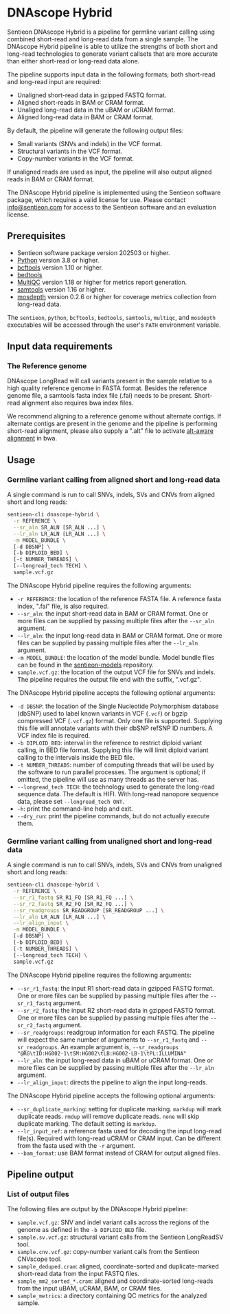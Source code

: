 # DNAscope Hybrid

Sentieon DNAscope Hybrid is a pipeline for germline variant calling using combined short-read and long-read data from a single sample. The DNAscope Hybrid pipeline is able to utilize the strengths of both short and long-read technologies to generate variant callsets that are more accurate than either short-read or long-read data alone.

The pipeline supports input data in the following formats; both short-read and long-read input are required:
* Unaligned short-read data in gzipped FASTQ format.
* Aligned short-reads in BAM or CRAM format.
* Unaliged long-read data in the uBAM or uCRAM format.
* Aligned long-read data in BAM or CRAM format.

By default, the pipeline will generate the following output files:
* Small variants (SNVs and indels) in the VCF format.
* Structural variants in the VCF format.
* Copy-number variants in the VCF format.

If unaligned reads are used as input, the pipeline will also output aligned reads in BAM or CRAM format.

The DNAscope Hybrid pipeline is implemented using the Sentieon software package, which requires a valid license for use. Please contact info@sentieon.com for access to the Sentieon software and an evaluation license.

## Prerequisites

- Sentieon software package version 202503 or higher.
- [Python] version 3.8 or higher.
- [bcftools] version 1.10 or higher.
- [bedtools]
- [MultiQC] version 1.18 or higher for metrics report generation.
- [samtools] version 1.16 or higher.
- [mosdepth] version 0.2.6 or higher for coverage metrics collection from long-read data.

The `sentieon`, `python`, `bcftools`, `bedtools`, `samtools`, `multiqc`, and `mosdepth` executables will be accessed through the user's `PATH` environment variable.

## Input data requirements

### The Reference genome

DNAscope LongRead will call variants present in the sample relative to a high quality reference genome in FASTA format. Besides the reference genome file, a samtools fasta index file (.fai) needs to be present. Short-read alignment also requires bwa index files.

We recommend aligning to a reference genome without alternate contigs. If alternate contigs are present in the genome and the pipeline is performing short-read alignment, please also supply a ".alt" file to activate [alt-aware alignment] in bwa.

## Usage

### Germline variant calling from aligned short and long-read data

A single command is run to call SNVs, indels, SVs and CNVs from aligned short and long reads:
```sh
sentieon-cli dnascope-hybrid \
  -r REFERENCE \
  --sr_aln SR_ALN [SR_ALN ...] \
  --lr_aln LR_ALN [LR_ALN ...] \
  -m MODEL_BUNDLE \
  [-d DBSNP] \
  [-b DIPLOID_BED] \
  [-t NUMBER_THREADS] \
  [--longread_tech TECH] \
  sample.vcf.gz
```

The DNAscope Hybrid pipeline requires the following arguments:
- `-r REFERENCE`: the location of the reference FASTA file. A reference fasta index, ".fai" file, is also required.
- `--sr_aln`: the input short-read data in BAM or CRAM format. One or more files can be supplied by passing multiple files after the `--sr_aln` argument.
- `--lr_aln`: the input long-read data in BAM or CRAM format. One or more files can be supplied by passing multiple files after the `--lr_aln` argument.
- `-m MODEL_BUNDLE`: the location of the model bundle. Model bundle files can be found in the [sentieon-models] repository.
- `sample.vcf.gz`: the location of the output VCF file for SNVs and indels. The pipeline requires the output file end with the suffix, ".vcf.gz".

The DNAscope Hybrid pipeline accepts the following optional arguments:
- `-d DBSNP`: the location of the Single Nucleotide Polymorphism database (dbSNP) used to label known variants in VCF (`.vcf`) or bgzip compressed VCF (`.vcf.gz`) format. Only one file is supported. Supplying this file will annotate variants with their dbSNP refSNP ID numbers. A VCF index file is required.
- `-b DIPLOID_BED`: interval in the reference to restrict diploid variant calling, in BED file format. Supplying this file will limit diploid variant calling to the intervals inside the BED file.
- `-t NUMBER_THREADS`: number of computing threads that will be used by the software to run parallel processes. The argument is optional; if omitted, the pipeline will use as many threads as the server has.
- `--longread_tech TECH`: the technology used to generate the long-read sequence data. The default is HIFI. With long-read nanopore sequence data, please set `--longread_tech ONT`.
- `-h`: print the command-line help and exit.
- `--dry_run`: print the pipeline commands, but do not actually execute them.

### Germline variant calling from unaligned short and long-read data

A single command is run to call SNVs, indels, SVs and CNVs from unaligned short and long reads:
```sh
sentieon-cli dnascope-hybrid \
  -r REFERENCE \
  --sr_r1_fastq SR_R1_FQ [SR_R1_FQ ...] \
  --sr_r2_fastq SR_R2_FQ [SR_R2_FQ ...] \
  --sr_readgroups SR_READGROUP [SR_READGROUP ...] \
  --lr_aln LR_ALN [LR_ALN ...] \
  --lr_align_input \
  -m MODEL_BUNDLE \
  [-d DBSNP] \
  [-b DIPLOID_BED] \
  [-t NUMBER_THREADS] \
  [--longread_tech TECH] \
  sample.vcf.gz
```

The DNAscope Hybrid pipeline requires the following arguments:
- `--sr_r1_fastq`: the input R1 short-read data in gzipped FASTQ format. One or more files can be supplied by passing multiple files after the `--sr_r1_fastq` argument.
- `--sr_r2_fastq`: the input R2 short-read data in gzipped FASTQ format. One or more files can be supplied by passing multiple files after the `--sr_r2_fastq` argument.
- `--sr_readgroups`: readgroup information for each FASTQ. The pipeline will expect the same number of arguments to `--sr_r1_fastq` and `--sr_readgroups`. An example argument is, `--sr_readgroups "@RG\tID:HG002-1\tSM:HG002\tLB:HG002-LB-1\tPL:ILLUMINA"`
- `--lr_aln`: the input long-read data in uBAM or uCRAM format. One or more files can be supplied by passing multiple files after the `--lr_aln` argument.
- `--lr_align_input`: directs the pipeline to align the input long-reads.

The DNAscope Hybrid pipeline accepts the following optional arguments:
- `--sr_duplicate_marking`: setting for duplicate marking. `markdup` will mark duplicate reads. `rmdup` will remove duplicate reads. `none` will skip duplicate marking. The default setting is `markdup`.
- `--lr_input_ref`: a reference fasta used for decoding the input long-read file(s). Required with long-read uCRAM or CRAM input. Can be different from the fasta used with the `-r` argument.
- `--bam_format`: use BAM format instead of CRAM for output aligned files.

## Pipeline output

### List of output files

The following files are output by the DNAscope Hybrid pipeline:
- `sample.vcf.gz`: SNV and indel variant calls across the regions of the genome as defined in the `-b DIPLOID_BED` file.
- `sample.sv.vcf.gz`: structural variant calls from the Sentieon LongReadSV tool.
- `sample.cnv.vcf.gz`: copy-number variant calls from the Sentieon CNVscope tool.
- `sample_deduped.cram`: aligned, coordinate-sorted and duplicate-marked short-read data from the input FASTQ files.
- `sample_mm2_sorted_*.cram`: aligned and coordinate-sorted long-reads from the input uBAM, uCRAM, BAM, or CRAM files.
- `sample_metrics`: a directory containing QC metrics for the analyzed sample.


[Python]: https://www.python.org/
[bcftools]: http://samtools.github.io/bcftools/bcftools.html
[bedtools]: https://bedtools.readthedocs.io/en/latest/
[MultiQC]: https://multiqc.info/
[mosdepth]: https://github.com/brentp/mosdepth
[samtools]: https://www.htslib.org/
[alt-aware alignment]: https://github.com/lh3/bwa/blob/master/README-alt.md
[sentieon-models]: https://github.com/Sentieon/sentieon-models
